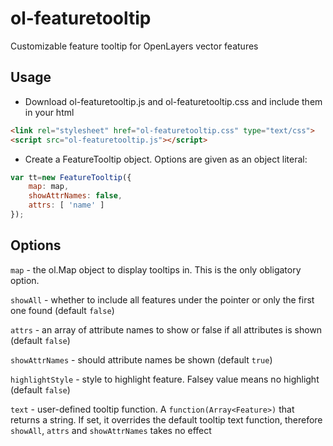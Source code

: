 # ol-featuretooltip
Customizable feature tooltip for OpenLayers vector features
## Usage
- Download ol-featuretooltip.js and ol-featuretooltip.css and include them in your html
```html
<link rel="stylesheet" href="ol-featuretooltip.css" type="text/css">
<script src="ol-featuretooltip.js"></script>
```
- Create a FeatureTooltip object. Options are given as an object literal:
```javascript
var tt=new FeatureTooltip({
    map: map,
    showAttrNames: false,
    attrs: [ 'name' ]
});
```
## Options
`map` - the ol.Map object to display tooltips in. This is the only obligatory option.

`showAll` - whether to include all features under the pointer or only the first one found (default `false`)

`attrs` - an array of attribute names to show or false if all attributes is shown (default `false`)

`showAttrNames` - should attribute names be shown (default `true`)

`highlightStyle` - style to highlight feature. Falsey value means no highlight (default `false`)

`text` - user-defined tooltip function. A `function(Array<Feature>)` that returns a string. If set, it overrides the default tooltip text function, therefore `showAll`, `attrs` and `showAttrNames` takes no effect
